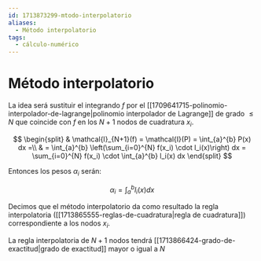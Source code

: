 ```yaml
---
id: 1713873299-mtodo-interpolatorio
aliases:
  - Método interpolatorio
tags:
  - cálculo-numérico
---
```


# Método interpolatorio

La idea será sustituir el integrando $f$ por el [[1709641715-polinomio-interpolador-de-lagrange|polinomio interpolador de Lagrange]] de grado $\le N$ que coincide con $f$ en los $N+1$ nodos de cuadratura $x_i$.

$$
\begin{split}
    & \mathcal{I}_{N+1}(f) = \mathcal{I}(P) = \int_{a}^{b} P(x) dx =\\
    & = \int_{a}^{b} \left(\sum_{i=0}^{N} f(x_i) \cdot l_i(x)\right) dx = \sum_{i=0}^{N} f(x_i) \cdot \int_{a}^{b} l_i(x) dx
\end{split}
$$

Entonces los pesos $\alpha_i$ serán:

$$
\alpha_i = \int_{a}^{b} l_i(x) dx
$$

Decimos que el método interpolatorio da como resultado la regla interpolatoria ([[1713865555-reglas-de-cuadratura|regla de cuadratura]]) correspondiente a los nodos $x_i$.

La regla interpolatoria de $N+1$ nodos tendrá [[1713866424-grado-de-exactitud|grado de exactitud]] mayor o igual a $N$